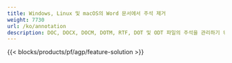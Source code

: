 ```yaml
---
title: Windows, Linux 및 macOS의 Word 문서에서 주석 제거 
weight: 7730
url: /ko/annotation
description: DOC, DOCX, DOCM, DOTM, RTF, DOT 및 ODT 파일의 주석을 관리하기 위한 무료 앱 및 API
---
```


{{< blocks/products/pf/agp/feature-solution >}} 

